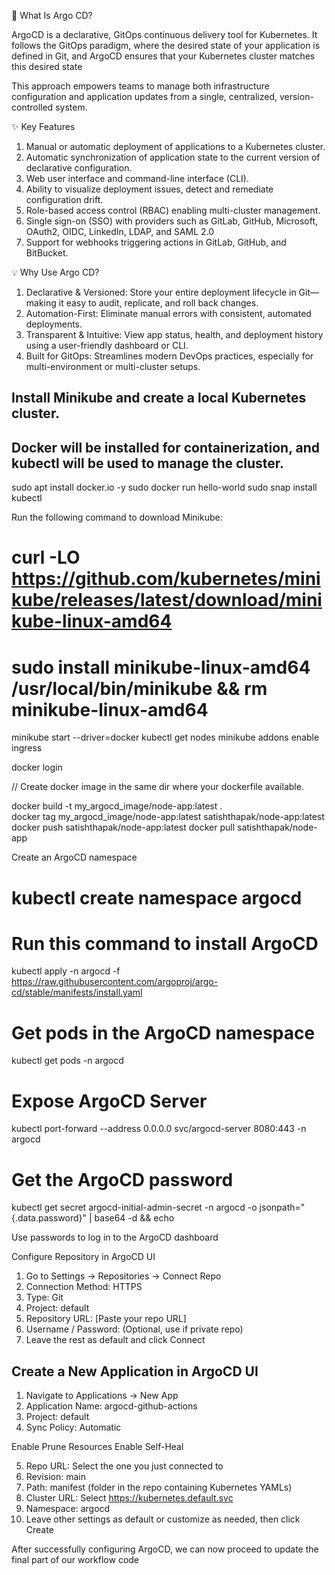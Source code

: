 📌 What Is Argo CD?

ArgoCD is a declarative, GitOps continuous delivery tool for Kubernetes. 
It follows the GitOps paradigm, where the desired state of your application is defined in Git, and ArgoCD ensures that your Kubernetes cluster matches this desired state

This approach empowers teams to manage both infrastructure configuration and application updates from a single, centralized, version-controlled system.

✨ Key Features

1. Manual or automatic deployment of applications to a Kubernetes cluster.
2. Automatic synchronization of application state to the current version of declarative configuration.
3. Web user interface and command-line interface (CLI).
4. Ability to visualize deployment issues, detect and remediate configuration drift.
5. Role-based access control (RBAC) enabling multi-cluster management.
6. Single sign-on (SSO) with providers such as GitLab, GitHub, Microsoft, OAuth2,  OIDC, LinkedIn, LDAP, and SAML 2.0
7. Support for webhooks triggering actions in GitLab, GitHub, and BitBucket.



💡 Why Use Argo CD?

1. Declarative & Versioned: Store your entire deployment lifecycle in Git—making it easy to audit, replicate, and roll back changes.
2. Automation-First: Eliminate manual errors with consistent, automated deployments.
3. Transparent & Intuitive: View app status, health, and deployment history using a user-friendly dashboard or CLI.
4. Built for GitOps: Streamlines modern DevOps practices, especially for multi-environment or multi-cluster setups.



## Install Minikube and create a local Kubernetes cluster. 

## Docker will be installed for containerization, and kubectl will be used to manage the cluster.

sudo apt  install docker.io -y
sudo docker run hello-world
sudo snap install kubectl

Run the following command to download Minikube:
# curl -LO https://github.com/kubernetes/minikube/releases/latest/download/minikube-linux-amd64
# sudo install minikube-linux-amd64 /usr/local/bin/minikube && rm minikube-linux-amd64

minikube start --driver=docker
kubectl get nodes
minikube addons enable ingress

docker login

// Create docker image in the same dir where your dockerfile available.

docker build -t my_argocd_image/node-app:latest .    
docker tag my_argocd_image/node-app:latest satishthapak/node-app:latest
docker push satishthapak/node-app:latest
docker pull satishthapak/node-app


Create an ArgoCD namespace
# kubectl create namespace argocd

# Run this command to install ArgoCD

kubectl apply -n argocd -f https://raw.githubusercontent.com/argoproj/argo-cd/stable/manifests/install.yaml

# Get pods in the ArgoCD namespace

kubectl get pods -n argocd

# Expose ArgoCD Server

kubectl port-forward --address 0.0.0.0 svc/argocd-server 8080:443 -n argocd

# Get the ArgoCD password

kubectl get secret argocd-initial-admin-secret -n argocd -o jsonpath="{.data.password}" | base64 -d && echo

Use passwords to log in to the ArgoCD dashboard

Configure Repository in ArgoCD UI
1. Go to Settings → Repositories → Connect Repo
2. Connection Method: HTTPS
3. Type: Git
4. Project: default
5. Repository URL: [Paste your repo URL]
6. Username / Password: (Optional, use if private repo)
7. Leave the rest as default and click Connect

## Create a New Application in ArgoCD UI
1. Navigate to Applications → New App
2. Application Name: argocd-github-actions
3. Project: default
4. Sync Policy: Automatic

Enable Prune Resources
Enable Self-Heal

5. Repo URL: Select the one you just connected to
6. Revision: main
7. Path: manifest (folder in the repo containing Kubernetes YAMLs)
8. Cluster URL: Select https://kubernetes.default.svc
9. Namespace: argocd
9. Leave other settings as default or customize as needed, then click Create

After successfully configuring ArgoCD, we can now proceed to update the final part of our workflow code

